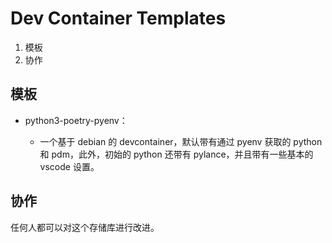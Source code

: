 # Dev Container Templates

1. 模板
2. 协作

## 模板

- python3-poetry-pyenv：

  - 一个基于 debian 的 devcontainer，默认带有通过 pyenv 获取的 python 和 pdm，此外，初始的 python 还带有 pylance，并且带有一些基本的 vscode 设置。

## 协作

任何人都可以对这个存储库进行改进。
